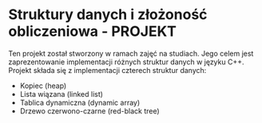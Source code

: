 # Struktury danych i złożoność obliczeniowa - PROJEKT
Ten projekt został stworzony w ramach zajęć na studiach. Jego celem jest zaprezentowanie implementacji
różnych struktur danych w języku C++. Projekt składa się z implementacji czterech struktur danych:

* Kopiec (heap)
* Lista wiązana (linked list)
* Tablica dynamiczna (dynamic array)
* Drzewo czerwono-czarne (red-black tree)
